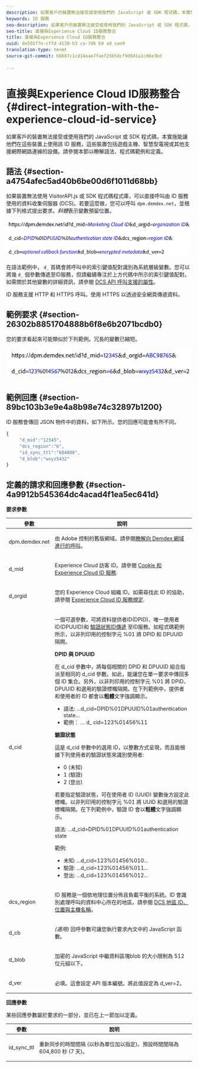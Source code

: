 ```yaml
---
description: 如果客戶的裝置無法接受或使用我們的 JavaScript 或 SDK 程式碼，本實施能讓他們在這些裝置上使用該 ID 服務，這些裝置包括遊戲主機、智慧型電視或其他支援網際網路連線的設備。請參閱本節以瞭解語法、程式碼範例和定義。
keywords: ID 服務
seo-description: 如果客戶的裝置無法接受或使用我們的 JavaScript 或 SDK 程式碼，本實施能讓他們在這些裝置上使用該 ID 服務，這些裝置包括遊戲主機、智慧型電視或其他支援網際網路連線的設備。請參閱本節以瞭解語法、程式碼範例和定義。
seo-title: 直接與Experience Cloud ID服務整合
title: 直接與Experience Cloud ID服務整合
uuid: de502f7e-cffd-4130-b3 ca-7d6 b9 a9 cae9
translation-type: tm+mt
source-git-commit: bb687c1cd14aae7faef2565dcf9d041a1c06e3bd

---
```



# 直接與Experience Cloud ID服務整合 {#direct-integration-with-the-experience-cloud-id-service}

如果客戶的裝置無法接受或使用我們的 JavaScript 或 SDK 程式碼，本實施能讓他們在這些裝置上使用該 ID 服務，這些裝置包括遊戲主機、智慧型電視或其他支援網際網路連線的設備。請參閱本節以瞭解語法、程式碼範例和定義。

## 語法 {#section-a4754afec5ad40b6be00d6f1011d68bb}

如果裝置無法使用 VisitorAPI.js 或 SDK 程式碼程式庫，可以直接呼叫由 ID 服務使用的資料收集伺服器 (DCS)。若要這麼做，您可以呼叫 `dpm.demdex.net`，並根據下列格式提出要求。*斜體*表示變數預留位置。

![](assets/directSyntax.png)

在語法範例中， `d_` 首碼會將呼叫中的索引鍵值配對識別為系統層級變數。您可以將幾 `d_` 個參數傳遞至ID服務，但請繼續專注於上方代碼中所示的索引鍵值配對。如需關於其他變數的詳細資訊，請參閱 [DCS API 呼叫支援的屬性](https://marketing.adobe.com/resources/help/en_US/aam/dcs-keys.html)。

ID 服務支援 HTTP 和 HTTPS 呼叫。使用 HTTPS 以透過安全網頁傳遞資料。

## 範例要求 {#section-26302b8851704888b6f8e6b2071bcdb0}

您的要求看起來可能類似於下列範例。冗長的變數已縮短。

![](assets/directExample.png)

## 範例回應 {#section-89bc103b3e9e4a8b98e74c32897b1200}

ID 服務會傳回 JSON 物件中的資料，如下所示。您的回應可能會有所不同。

```js
{
     "d_mid":"12345",
     "dcs_region":"6",
     "id_sync_ttl":"604800",
     "d_blob":"wxyz5432"
}
```

## 定義的請求和回應參數 {#section-4a9912b545364dc4acad4f1ea5ec641d}

**要求參數**

<table id="table_C8FFA89AB74E4E31A6926CDE5CD54217"> 
 <thead> 
  <tr> 
   <th colname="col1" class="entry"> 參數 </th> 
   <th colname="col2" class="entry"> 說明 </th> 
  </tr> 
 </thead>
 <tbody> 
  <tr> 
   <td colname="col1"> <p> <span class="codeph"> dpm.demdex.net</span> </p> </td> 
   <td colname="col2"> <p>由 <span class="keyword">Adobe</span> 控制的舊版網域。請參閱<a href="https://marketing.adobe.com/resources/help/en_US/aam/demdex-calls.html" format="https" scope="external">瞭解向 Demdex 網域進行的呼叫</a>。 </p> </td> 
  </tr> 
  <tr> 
   <td colname="col1"> <p> <span class="codeph"> d_mid</span> </p> </td> 
   <td colname="col2"> <p>Experience Cloud 訪客 ID。請參閱 <a href="../mcvid-introduction/mcvid-cookies.md" format="dita" scope="local"> Cookie 和 Experience Cloud ID 服務</a>. </p> </td> 
  </tr> 
  <tr> 
   <td colname="col1"> <p> <span class="codeph"> d_orgid</span> </p> </td> 
   <td colname="col2"> <p>您的 Experience Cloud 組織 ID。如需尋找此 ID 的協助，請參閱 <a href="../mcvid-reference/mcvid-requirements.md" format="dita" scope="local"> Experience Cloud ID 服務規定</a>. </p> </td> 
  </tr> 
  <tr> 
   <td colname="col1"> <p> <span class="codeph"> d_cid</span> </p> </td> 
   <td colname="col2"> <p>一個可選參數，可將資料提供者ID(DPID)、唯一使用者ID(DPUUID)和 <a href="../mcvid-reference/mcvid-authenticated-state.md" format="dita" scope="local"> 驗證狀態ID傳遞</a> 至ID服務。如程式碼範例所示，以非列印用的控制字元 <span class="codeph">%01</span> 將 DPID 和 DPUUID 隔開。 </p> <p> <b>DPID 與 DPUUID</b> </p> <p>在 <span class="codeph">d_cid</span> 參數中，將每個相關的 DPID 和 DPUUID 組合指派至相同的 <span class="codeph">d_cid</span> 參數。如此，能讓您在單一要求中傳回多個 ID 集合。另外，以非列印用的控制字元 <span class="codeph">%01</span> 將 DPID、DPUUID 和選用的驗證標幟隔開。在下列範例中，提供者和使用者的 ID 都會以<b>粗體</b>文字強調顯示。 </p> 
    <ul id="ul_2E19D837296B40E9ACD096495CF711C5"> 
     <li id="li_5B94B057654440B99B989BA60E4ED053">語法: <span class="codeph">...d_cid=DPID%01DPUUID%01authentication state...</span> </li> 
     <li id="li_B07833EF51D54F088574B7B7F9FB841A">範例： <span class="codeph">… d_ cid=123%01456%11</span> </li> 
    </ul> <p> <b>驗證狀態</b> </p> <p>這是 <span class="codeph">d_cid</span> 參數中的選用 ID，以整數方式呈現，而且能根據下列使用者的驗證狀態來識別使用者: </p> 
    <ul id="ul_E2B36922B11C4AA2A9016B6E2DC9EDAA"> 
     <li id="li_31C018E3F9514B938C73EF40C436715F"> <span class="codeph"> 0</span> (未知) </li> 
     <li id="li_1F125C3879324C2F8EF4613C0ECB5F02"> <span class="codeph"> 1</span> (驗證) </li> 
     <li id="li_EF6792D0115D407485079D5D7480D965"> <span class="codeph"> 2</span> (登出) </li> 
    </ul> <p>若要指定驗證狀態，可在使用者 ID (UUID) 變數後方設定此標幟。以非列印用的控制字元 <span class="codeph">%01</span> 將 UUID 和選用的驗證標幟隔開。在下列範例中，驗證 ID 會以<b>粗體</b>文字強調顯示。 </p> <p>語法: <span class="codeph">...d_cid=DPID%01DPUUID%01authentication state</span> </p> <p>範例: </p> 
    <ul id="ul_4C1054CE860A4D9C8DD85C2A8020C47F"> 
     <li id="li_AD4000BF3E0146C0BD37B1EC513EC314">未知: <span class="codeph">...d_cid=123%01456%010...</span> </li> 
     <li id="li_B037D424AADA4D41BF29381A9602AE61">驗證: <span class="codeph">...d_cid=123%01456%011...</span> </li> 
     <li id="li_0410FCB9E60D4DD08E7898D814E1C3C9">登出: <span class="codeph">...d_cid=123%01456%012...</span> </li> 
    </ul> </td> 
  </tr> 
  <tr> 
   <td colname="col1"> <p> <span class="codeph"> dcs_region</span> </p> </td> 
   <td colname="col2"> <p>ID 服務是一個依地理位置分佈且負載平衡的系統。ID 會識別處理呼叫的資料中心所在的地區。請參閱 <a href="https://marketing.adobe.com/resources/help/en_US/aam/dcs-regions.html" format="https" scope="external">DCS 地區 ID、位置與主機名稱</a>。 </p> </td> 
  </tr> 
  <tr> 
   <td colname="col1"> <p> <span class="codeph"> d_cb</span> </p> </td> 
   <td colname="col2"> <p> <i>(選用)</i> 回呼參數可讓您執行要求內文中的 JavaScript 函數。 </p> </td> 
  </tr> 
  <tr> 
   <td colname="col1"> <p> <span class="codeph"> d_blob</span> </p> </td> 
   <td colname="col2"> <p>加密的 JavaScript 中繼資料區塊blob 的大小限制為 512 位元組以下。 </p> </td> 
  </tr> 
  <tr> 
   <td colname="col1"> <p> <span class="codeph"> d_ver</span> </p> </td> 
   <td colname="col2"> <p>必填。這會設定 API 版本編號。將此值設定為 <span class="codeph">d_ver=2</span>。 </p> </td> 
  </tr> 
 </tbody> 
</table>

**回應參數**

某些回應參數屬於要求的一部分，並已在上一節加以定義。

<table id="table_58D0E8876DDC4A81B1F24F845E87EC18"> 
 <thead> 
  <tr> 
   <th colname="col1" class="entry"> 參數 </th> 
   <th colname="col2" class="entry"> 說明 </th> 
  </tr> 
 </thead>
 <tbody> 
  <tr> 
   <td colname="col1"> <p> <span class="codeph"> id_sync_ttl</span> </p> </td> 
   <td colname="col2"> <p>重新同步的時間間隔 (以秒為單位加以指定)。預設時間間隔為 604,800 秒 (7 天)。 </p> </td> 
  </tr> 
 </tbody> 
</table>

